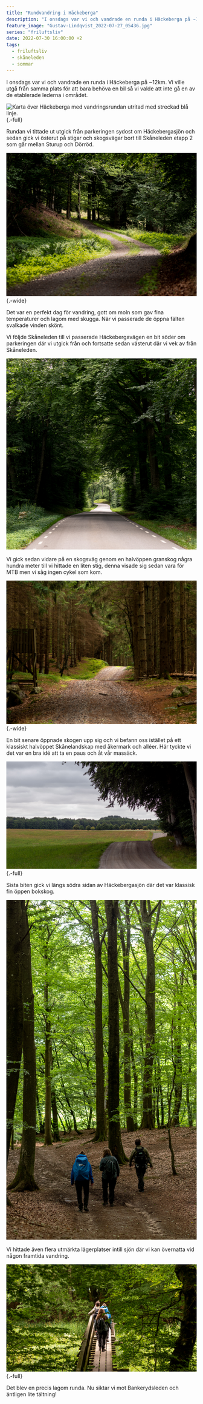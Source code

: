 ```yaml
---
title: "Rundvandring i Häckeberga"
description: "I onsdags var vi och vandrade en runda i Häckeberga på ~12km. Vi ville utgå från samma plats för att bara behöva en bil så vi valde att inte gå en av de etablerade lederna i området."
feature_image: "Gustav-Lindqvist_2022-07-27_05436.jpg"
series: "friluftsliv"
date: 2022-07-30 16:00:00 +2
tags:
  - friluftsliv
  - skåneleden
  - sommar
---
```

  
I onsdags var vi och vandrade en runda i Häckeberga på ~12km. Vi ville utgå från samma plats för att bara behöva en bil så vi valde att inte gå en av de etablerade lederna i området.

![Karta över Häckeberga med vandringsrundan utritad med streckad blå linje.](Rundvandring-vid-Häckeberga_Karta.jpg){.-full}

Rundan vi tittade ut utgick från parkeringen sydost om Häckebergasjön och sedan gick vi österut på stigar och skogsvägar bort till Skåneleden etapp 2 som går mellan Sturup och Dörröd.

![En kurva på en grusväg som är belyst i skogen. Vägen fortsätter in i skogen som är i skugga.](Gustav-Lindqvist_2022-07-27_05415.jpg){.-wide}

Det var en perfekt dag för vandring, gott om moln som gav fina temperaturer och lagom med skugga. När vi passerade de öppna fälten svalkade vinden skönt.

Vi följde Skåneleden till vi passerade Häckebergavägen en bit söder om parkeringen där vi utgick från och fortsatte sedan västerut där vi vek av från Skåneleden.

![Asfaltsbelagd väg som går genom skogen som bildar ett tak och en tunnel.](Gustav-Lindqvist_2022-07-27_05437-Pano.jpg)

Vi gick sedan vidare på en skogsväg genom en halvöppen granskog några hundra meter till vi hittade en liten stig, denna visade sig sedan vara för MTB men vi såg ingen cykel som kom.

![Skogsväg i en granskog som passerar ett jakttorn som syns till vänster i bilden och går upp mot en kulle. På toppen av kullen syns en orange ledmarkör.](Gustav-Lindqvist_2022-07-27_05447-Pano.jpg){.-wide}

En bit senare öppnade skogen upp sig och vi befann oss istället på ett klassiskt halvöppet Skånelandskap med åkermark och alléer. Här tyckte vi det var en bra idé att ta en paus och åt vår massäck.

![](Gustav-Lindqvist_2022-07-27_05459-Pano.jpg){.-full}

Sista biten gick vi längs södra sidan av Häckebergasjön där det var klassisk fin öppen bokskog.

![](Gustav-Lindqvist_2022-07-27_05467-Pano.jpg)

Vi hittade även flera utmärkta lägerplatser intill sjön där vi kan övernatta vid någon framtida vandring.

![](Gustav-Lindqvist_2022-07-27_05485-Pano.jpg){.-full}

Det blev en precis lagom runda. Nu siktar vi mot Bankerydsleden och äntligen lite tältning!
